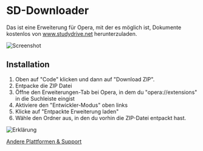 # SD-Downloader

Das ist eine Erweiterung für Opera, mit der es möglich ist, Dokumente kostenlos von www.studydrive.net herunterzuladen.

![Screenshot](https://artifactpowered.com/screenshot-1.png)


## Installation

1. Oben auf "Code" klicken und dann auf "Download ZIP".
2. Entpacke die ZIP Datei
3. Öffne den Erweiterungen-Tab bei Opera, in dem du "opera://extensions" in die Suchleiste eingist
4. Aktiviere den "Entwickler-Modus" oben links
5. Klicke auf "Entpackte Erweiterung laden"
6. Wähle den Ordner aus, in den du vorhin die ZIP-Datei entpackt hast.


![Erklärung](https://i.ibb.co/SrYPfCD/opera-explain.png)

[Andere Plattformen & Support](https://artifactpowered.com/sd-downloader.html)

